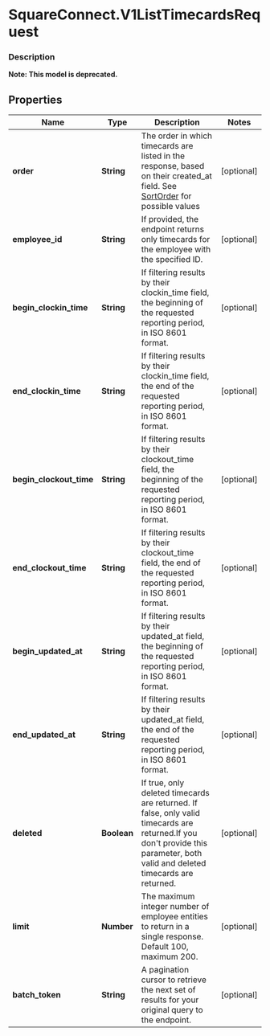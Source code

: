 # SquareConnect.V1ListTimecardsRequest

### Description
**Note: This model is deprecated.**



## Properties
Name | Type | Description | Notes
------------ | ------------- | ------------- | -------------
**order** | **String** | The order in which timecards are listed in the response, based on their created_at field. See [SortOrder](#type-sortorder) for possible values | [optional] 
**employee_id** | **String** | If provided, the endpoint returns only timecards for the employee with the specified ID. | [optional] 
**begin_clockin_time** | **String** | If filtering results by their clockin_time field, the beginning of the requested reporting period, in ISO 8601 format. | [optional] 
**end_clockin_time** | **String** | If filtering results by their clockin_time field, the end of the requested reporting period, in ISO 8601 format. | [optional] 
**begin_clockout_time** | **String** | If filtering results by their clockout_time field, the beginning of the requested reporting period, in ISO 8601 format. | [optional] 
**end_clockout_time** | **String** | If filtering results by their clockout_time field, the end of the requested reporting period, in ISO 8601 format. | [optional] 
**begin_updated_at** | **String** | If filtering results by their updated_at field, the beginning of the requested reporting period, in ISO 8601 format. | [optional] 
**end_updated_at** | **String** | If filtering results by their updated_at field, the end of the requested reporting period, in ISO 8601 format. | [optional] 
**deleted** | **Boolean** | If true, only deleted timecards are returned. If false, only valid timecards are returned.If you don&#39;t provide this parameter, both valid and deleted timecards are returned. | [optional] 
**limit** | **Number** | The maximum integer number of employee entities to return in a single response. Default 100, maximum 200. | [optional] 
**batch_token** | **String** | A pagination cursor to retrieve the next set of results for your original query to the endpoint. | [optional] 


